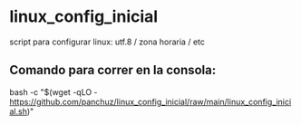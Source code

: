 # linux_config_inicial
script para configurar linux: utf.8 / zona horaria / etc

## Comando para correr en la consola:
bash -c "$(wget -qLO - https://github.com/panchuz/linux_config_inicial/raw/main/linux_config_inicial.sh)"
